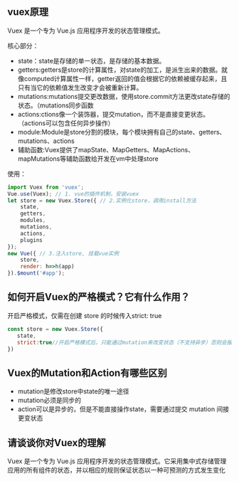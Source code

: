 ## vuex原理

Vuex 是一个专为 Vue.js 应用程序开发的状态管理模式。

核心部分：
- state：state是存储的单一状态，是存储的基本数据。
- getters:getters是store的计算属性，对state的加工，是派生出来的数据。就像computed计算属性一样，getter返回的值会根据它的依赖被缓存起来，且只有当它的依赖值发生改变才会被重新计算。
- mutations:mutations提交更改数据，使用store.commit方法更改state存储的状态。（mutations同步函数
- actions:ctions像一个装饰器，提交mutation，而不是直接变更状态。（actions可以包含任何异步操作）
- module:Module是store分割的模块，每个模块拥有自己的state、getters、mutations、actions
- 辅助函数:Vuex提供了mapState、MapGetters、MapActions、mapMutations等辅助函数给开发在vm中处理store

使用：
```js
import Vuex from 'vuex';
Vue.use(Vuex); // 1. vue的插件机制，安装vuex
let store = new Vuex.Store({ // 2.实例化store，调用install方法
    state,
    getters,
    modules,
    mutations,
    actions,
    plugins
});
new Vue({ // 3.注入store, 挂载vue实例
    store,
    render: h=>h(app)
}).$mount('#app');
```

## 如何开启Vuex的严格模式？它有什么作用？

开启严格模式，仅需在创建 store 的时候传入strict: true

```js
const store = new Vuex.Store({
   state,
   strict:true//开启严格模式后，只能通过mutation来改变状态（不支持异步）否则会报错
})
```

## Vuex的Mutation和Action有哪些区别

- mutation是修改store中state的唯一途径
- mutation必须是同步的
- action可以是异步的，但是不能直接操作state，需要通过提交 mutation 间接更变状态

## 请谈谈你对Vuex的理解

Vuex 是一个专为 Vue.js 应用程序开发的状态管理模式。它采用集中式存储管理应用的所有组件的状态，并以相应的规则保证状态以一种可预测的方式发生变化